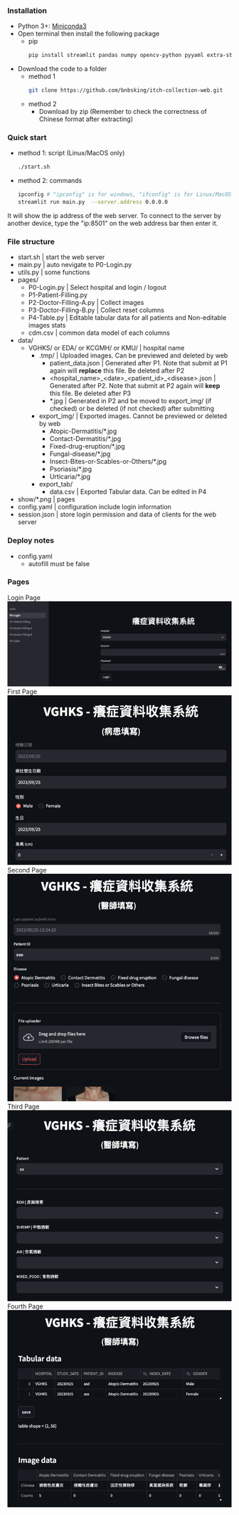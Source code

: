 ### Installation
+ Python 3+: [Miniconda3](https://docs.conda.io/projects/miniconda/en/latest/)
+ Open terminal then install the following package
    + pip
        ```bash
        pip install streamlit pandas numpy opencv-python pyyaml extra-streamlit-components
        ```
+ Download the code to a folder
    + method 1
        ```bash
        git clone https://github.com/bnbsking/itch-collection-web.git
        ```
    + method 2
        + Download by zip (Remember to check the correctness of Chinese format after extracting)


### Quick start
+ method 1: script (Linux/MacOS only)
    ```bash
    ./start.sh
    ```
+ method 2: commands
    ```bash
    ipconfig # "ipconfig" is for windows, "ifconfig" is for Linux/MacOS
    streamlit run main.py  --server.address 0.0.0.0
    ```
It will show the ip address of the web server. To connect to the server by another device, type the "ip:8501" on the web address bar then enter it.


### File structure
+ start.sh | start the web server
+ main.py | auto nevigate to P0-Login.py
+ utils.py | some functions
+ pages/
    + P0-Login.py | Select hospital and login / logout
    + P1-Patient-Filling.py
    + P2-Doctor-Filling-A.py | Collect images 
    + P3-Doctor-Filling-B.py | Collect reset columns
    + P4-Table.py | Editable tabular data for all patients and Non-editable images stats
    + cdm.csv | common data model of each columns
+ data/
    + VGHKS/ or EDA/ or KCGMH/ or  KMU/ | hospital name
        + .tmp/ | Uploaded images. Can be previewed and deleted by web
            + patient_data.json | Generated after P1. Note that submit at P1 again will **replace** this file. Be deleted after P2
            + \<hospital_name\>\_\<date\>\_\<patient_id\>\_\<disease\>.json | Generated after P2. Note that submit at P2 again will **keep** this file. Be deleted after P3
            + *.jpg | Generated in P2 and be moved to export_img/ (if checked) or be deleted (if not checked) after submitting
        + export_img/ | Exported images. Cannot be previewed or deleted by web
            + Atopic-Dermatitis/*.jpg
            + Contact-Dermatitis/*.jpg
            + Fixed-drug-eruption/*.jpg
            + Fungal-disease/*.jpg
            + Insect-Bites-or-Scables-or-Others/*.jpg
            + Psoriasis/*.jpg
            + Urticaria/*.jpg
        + export_tab/
            + data.csv | Exported Tabular data. Can be edited in P4
+ show/*.png | pages
+ config.yaml | configuration include login information
+ session.json | store login permission and data of clients for the web server


### Deploy notes
+ config.yaml
    + autofill must be false


### Pages
Login Page
![Login Page](show/p0.png)
First Page
![First Page](show/p1.png)
Second Page
![Second Page](show/p2.png)
Third Page
![Third Page](show/p3.png)
Fourth Page
![Fourth Page](show/p4.png)
